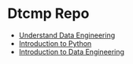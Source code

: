 # Dtcmp Repo

- [Understand Data Engineering](./understand_data_engineering/)
- [Introduction to Python](./introduction_to_python/)
- [Introduction to Data Engineering](./introduction_to_data_engineering/)